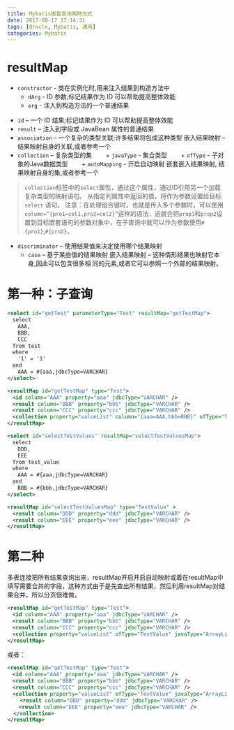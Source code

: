 ```yaml
---
title: Mybatis嵌套查询两种方式
date: 2017-08-17 17:14:31
tags: [Oracle, Mybatis, 通用]
categories: Mybatis
---
```


# resultMap

* `constructor` - 类在实例化时,用来注入结果到构造方法中
    + `dArg` - ID 参数;标记结果作为 ID 可以帮助提高整体效能
    + `arg` - 注入到构造方法的一个普通结果
<!--more-->
* `id` – 一个 ID 结果;标记结果作为 ID 可以帮助提高整体效能
* `result` – 注入到字段或 JavaBean 属性的普通结果
* `association` – 一个复杂的类型关联;许多结果将包成这种类型
	嵌入结果映射 – 结果映射自身的关联,或者参考一个
* `collection` – 复杂类型的集
　　+ `javaType` - 集合类型
　　+ `ofType` - 子对象的Java数据类型
　　+ `autoMapping` - 开启自动映射
	嵌套嵌入结果映射, 结果映射自身的集,或者参考一个
>`collection`标签中的`select`属性，通过这个属性，通过ID引用另一个加载复杂类型的映射语句。
从指定列属性中返回的值，将作为参数设置给目标`select` 语句。
注意：在处理组合键时，也就是传入多个参数时，可以使用`column=”{pro1=col1,pro2=col2}”`这样的语法，这就会把`prop1`和`prop2`设置到目标嵌套语句的参数对象中，在子查询中就可以作为参数使用`#{pro1}`,`#{pro2}`。

* `discriminator` – 使用结果值来决定使用哪个结果映射
    + `case` – 基于某些值的结果映射
    嵌入结果映射 – 这种情形结果也映射它本身,因此可以包含很多相 同的元素,或者它可以参照一个外部的结果映射。

# 第一种：子查询
``` xml
<select id="getTest" parameterType="Test" resultMap="getTestMap">
　select 
　　AAA, 
　　BBB, 
　　CCC
　from test 
　where 
　　'1' = '1'
　and 
　　AAA = #{aaa,jdbcType=VARCHAR}
</select>

<resultMap id="getTestMap" type="Test">
　<id column="AAA" property="aaa" jdbcType="VARCHAR" />
　<result column="BBB" property="bbb" jdbcType="VARCHAR" />
　<result column="CCC" property="ccc" jdbcType="VARCHAR" />
　<collection property="valueList" column="{aaa=AAA,bbb=BBB}" ofType="TestValue" javaType="ArrayList" select="selectTestValues"/>
</resultMap>

<select id="selectTestValues" resultMap="selectTestValuesMap">
　select 
　　DDD, 
　　EEE
　from test_value
　where 
　　AAA = #{aaa,jdbcType=VARCHAR}
　and 
　　BBB = #{bbb,jdbcType=VARCHAR}
</select>

<resultMap id="selectTestValuesMap" type="TestValue" >
　<result column="DDD" property="ddd" jdbcType="VARCHAR" />
　<result column="EEE" property="eee" jdbcType="VARCHAR" />
</resultMap>
```
# 第二种
多表连接把所有结果查询出来，resultMap开启开启自动映射或着在resultMap中填写需要合并的字段，这种方式由于是先查出所有结果，然后利用resultMap对结果合并，所以分页很难做。
``` xml
<resultMap id="getTestMap" type="Test">
　<id column="AAA" property="aaa" jdbcType="VARCHAR" />
　<result column="BBB" property="bbb" jdbcType="VARCHAR" />
　<result column="CCC" property="ccc" jdbcType="VARCHAR" />
　<collection property="valueList" ofType="TestValue" javaType="ArrayList" autoMapping="true"/>
</resultMap>
```
或者：
``` xml
<resultMap id="getTestMap" type="Test">
　<id column="AAA" property="aaa" jdbcType="VARCHAR" />
　<result column="BBB" property="bbb" jdbcType="VARCHAR" />
　<result column="CCC" property="ccc" jdbcType="VARCHAR" />
　<collection property="valueList" ofType="TestValue" javaType="ArrayList">
    <result column="DDD" property="ddd" jdbcType="VARCHAR" />
　  <result column="EEE" property="eee" jdbcType="VARCHAR" />
  </collection>	
</resultMap>
```